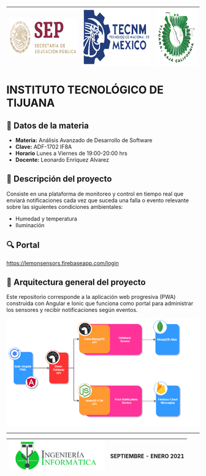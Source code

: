 <img src="./img/SEP.png" width="250" height="100"/> | <img src="./img/TECNM.png" width="250" height="150"/> | <img src="./img/TEC.png" width="150" height="150"/> 
---------|---------|---------


# INSTITUTO TECNOLÓGICO DE TIJUANA 

 ## :blue_book: Datos de la materia
 * **Materia:** Análisis Avanzado de Desarrollo de Software
 * **Clave:** ADF-1702 IF8A
 * **Horario** Lunes a Viernes de 19:00-20:00 hrs
 * **Docente:** Leonardo Enriquez Alvarez 

## :page_facing_up: Descripción del proyecto
Consiste en una plataforma de monitoreo y control en tiempo real que enviará notificaciones cada vez que suceda una falla o evento relevante sobre las siguientes condiciones ambientales:
 * Humedad y temperatura
 * Iluminación

## :mag: Portal
https://lemonsensors.firebaseapp.com/login

## :pushpin: Arquitectura general del proyecto
Este repositorio corresponde a la aplicación web progresiva (PWA) construida con Angular e Ionic que funciona como portal para administrar los sensores y recibir notificaciones según eventos.

<img src="./img/A2.3_D1.png"/>



   

   
    

    

    

    
    

    
    
    

    
_____
<img src="./img/ING_INFORMATICA.png" width="250" height="80"/> | SEPTIEMBRE - ENERO 2021
---------|---------
